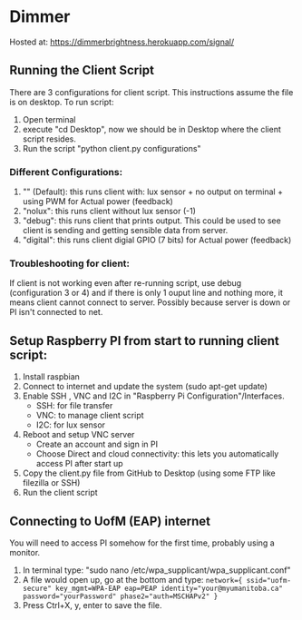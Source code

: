 # Dimmer

Hosted at: https://dimmerbrightness.herokuapp.com/signal/

## Running the Client Script
There are 3 configurations for client script. This instructions assume the file is on desktop.
To run script: 
1. Open terminal 
2. execute "cd Desktop", now we should be in Desktop where the client script resides. 
3. Run the script "python client.py configurations"

### Different Configurations:
1. "" (Default): this runs client with:  lux sensor + no output on terminal + using PWM for Actual power (feedback)
2. "nolux": this runs client without lux sensor (-1)
3. "debug": this runs client that prints output. This could be used to see client is sending and getting sensible data from server.
4. "digital": this runs client digial GPIO (7 bits) for Actual power (feedback)

### Troubleshooting for client:
If client is not working even after re-running script, use debug (configuration 3 or 4) and if there is only 1 ouput line and nothing more, it means client cannot connect to server. Possibly because server is down or PI isn't connected to net.

## Setup Raspberry PI from start to running client script:
1. Install raspbian
2. Connect to internet and update the system (sudo apt-get update)
3. Enable SSH , VNC and I2C in "Raspberry Pi Configuration"/Interfaces.
    - SSH: for file transfer
    - VNC: to manage client script
    - I2C: for lux sensor
4. Reboot and setup VNC server
    - Create an account and sign in PI
    - Choose Direct and cloud connectivity: this lets you automatically access PI after start up
5. Copy the client.py file from GitHub to Desktop (using some FTP like filezilla or SSH)
6. Run the client script

## Connecting to UofM (EAP) internet
You will need to access PI somehow for the first time, probably using a monitor.
1. In terminal type: "sudo nano /etc/wpa_supplicant/wpa_supplicant.conf"
2. A file would open up, go at the bottom and type:
`network={
  ssid="uofm-secure"
  key_mgmt=WPA-EAP
  eap=PEAP
  identity="your@myumanitoba.ca"
  password="yourPassword"
  phase2="auth=MSCHAPv2"
}`
3. Press Ctrl+X, y, enter to save the file.
